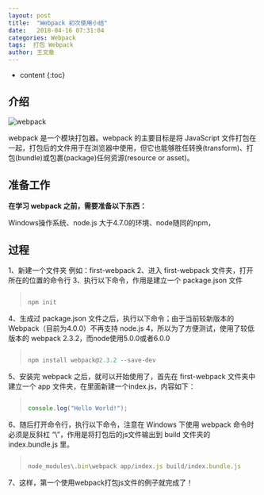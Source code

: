 ```yaml
---
layout: post
title:  "Webpack 初次使用小结"
date:   2018-04-16 07:31:04
categories: Webpack
tags:  打包 Webpack
author: 王文章
---
```


* content
{:toc}

## 介绍

![webpack](https://i.loli.net/2018/04/21/5ada9267452a4.jpg)

webpack 是一个模块打包器。webpack 的主要目标是将 JavaScript 文件打包在一起，打包后的文件用于在浏览器中使用，但它也能够胜任转换(transform)、打包(bundle)或包裹(package)任何资源(resource or asset)。





## 准备工作

**在学习 webpack 之前，需要准备以下东西：**

Windows操作系统、node.js 大于4.7.0的环境、node随同的npm，

## 过程

1、新建一个文件夹 例如：first-webpack
2、进入 first-webpack 文件夹，打开所在的位置的命令行
3、执行以下命令，作用是建立一个 package.json 文件

> ```js
> 
> npm init
> 
> ```

4、生成过 package.json 文件之后，执行以下命令；由于当前较新版本的Webpack（目前为4.0.0）不再支持 node.js 4，所以为了方便测试，使用了较低版本的 webpack 2.3.2，而node使用5.0.0或者6.0.0

> ```js
> 
> npm install webpack@2.3.2 --save-dev
> 
> ```

5、安装完 webpack 之后，就可以开始使用了，首先在 first-webpack 文件夹中建立一个 app 文件夹，在里面新建一个index.js，内容如下：

> ```js
> 
> console.log("Hello World!");
> 
> ```

6、随后打开命令行，执行以下命令，注意在 Windows 下使用 webpack 命令时必须是反斜杠 “\”，作用是将打包后的js文件输出到 build 文件夹的 index.bundle.js 里。

> ```js
> 
> node_modules\.bin\webpack app/index.js build/index.bundle.js
> 
> ```

7、这样，第一个使用webpack打包js文件的例子就完成了！










